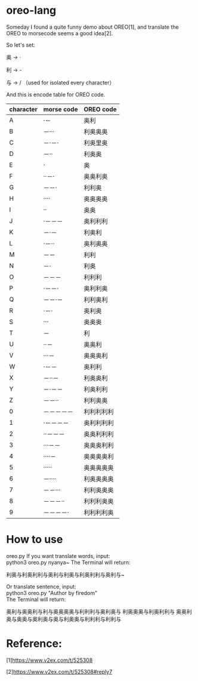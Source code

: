 # oreo-lang

Someday I found a quite funny demo about OREO[1],  and translate the OREO to morsecode seems a good idea[2].

So let's set:

奥 -> ·

利 -> -

与 -> / （used for isolated every character）

And this is encode table for OREO code.

| character | morse code | OREO code |
| ------ | ------ | ------ |
| A|  ·－  |奥利 | 
| B|  －···  |利奥奥奥 | 
| C|  －·－·  |利奥里奥| 
| D|  －··  |利奥奥|
| E|  ·   |奥|
| F|  ··－·  | 奥奥利奥| 
| G|  －－·  |利利奥|
| H|  ····  | 奥奥奥奥| 
| I|  ··   |奥奥| 
| J|  ·－－－ |奥利利利 | 
| K|  －·－  | 利奥利|
| L|  ·－··  | 奥利奥奥|
| M|  －－ | 利利|
| N|  －·  | 利奥|
| O|  －－－  | 利利利   |
| P|  ·－－·  |  奥利利奥|
| Q|  －－·－  |   利利奥利|
| R|  ·－·   |  奥利奥|
| S|  ···   | 奥奥奥 |
| T|  －  | 利 |
| U|  ··－  |   奥奥利|
| V|  ···－  |   奥奥奥利|
| W|  ·－－  |   奥利利|
| X|  －··－  |   利奥奥利|
| Y|  －·－－  |  利奥利利|
| Z|  －－··  |    利利奥奥|
| 0|  －－－－－  |  利利利利利|
| 1|  ·－－－－ |   奥利利利利|
| 2|  ··－－－ | 奥奥利利利|
| 3|  ···－－ |  奥奥奥利利|
| 4|  ····－ |   奥奥奥奥利|
| 5|  ·····  |   奥奥奥奥奥|
| 6|  －···· |   利奥奥奥奥|
| 7| －－···  |   利利奥奥奥|
| 8| －－－··  | 利利利奥奥|
| 9| －－－－· |   利利利利奥|

# How to use
oreo.py
If you want translate words, input:  
python3 oreo.py nyanya~
The Terminal will return:  
<p>利奥与利奥利利与奥利与利奥与利奥利利与奥利与~</p>    

Or translate sentence, input:  
python3 oreo.py "Author by firedom"  
The Terminal will return:  
<p>奥利与奥奥利与利与奥奥奥奥与利利利与奥利奥与  利奥奥奥与利奥利利与  奥奥利奥与奥奥与奥利奥与奥与利奥奥与利利利与利利与</p>  




# Reference:
[1]https://www.v2ex.com/t/525308

[2]https://www.v2ex.com/t/525308#reply7
